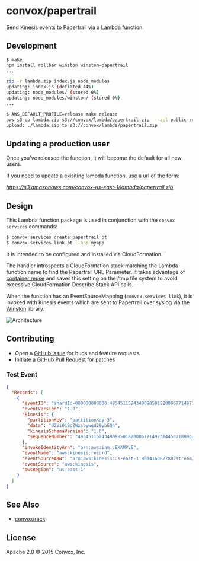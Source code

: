 # convox/papertrail

Send Kinesis events to Papertrail via a Lambda function.

## Development

```bash
$ make
npm install rollbar winston winston-papertrail
...

zip -r lambda.zip index.js node_modules
updating: index.js (deflated 44%)
updating: node_modules/ (stored 0%)
updating: node_modules/winston/ (stored 0%)
...

$ AWS_DEFAULT_PROFILE=release make release
aws s3 cp lambda.zip s3://convox/lambda/papertrail.zip  --acl public-read
upload: ./lambda.zip to s3://convox/lambda/papertrail.zip
```

## Updating a production user

Once you've released the function, it will become the default for all new users.

If you need to update a exisiting lambda function, use a url of the form:

*https://s3.amazonaws.com/convox-us-east-1/lambda/papertrail.zip*

## Design

This Lambda function package is used in conjunction with the `convox services`
commands:

```bash
$ convox services create papertrail pt
$ convox services link pt --app myapp
```

It is intended to be configured and installed via CloudFormation.

The handler introspects a CloudFormation stack matching the Lambda function
name to find the Papertrail URL Parameter. It takes advantage of
[container reuse](https://aws.amazon.com/blogs/compute/container-reuse-in-lambda/)
and saves this setting on the /tmp file system to avoid excessive
CloudFormation Describe Stack API calls.

When the function has an EventSourceMapping (`convox services link`), it is
invoked with Kinesis events which are sent to Papertrail over syslog via the
[Winston](https://github.com/winstonjs/winston) library.

![Architecture](https://github.com/convox/papertrail/raw/master/architecture.png "Architecture")

## Contributing

* Open a [GitHub Issue](https://github.com/convox/papertrail/issues/new) for bugs and feature requests
* Initiate a [GitHub Pull Request](https://help.github.com/articles/using-pull-requests/) for patches

### Test Event

```json
{
  "Records": [
    {
      "eventID": "shardId-000000000000:49545115243490985018280067714973144582180062593244200961",
      "eventVersion": "1.0",
      "kinesis": {
        "partitionKey": "partitionKey-3",
        "data": "d2ViOiBoZWxsbywgd29ybGQh",
        "kinesisSchemaVersion": "1.0",
        "sequenceNumber": "49545115243490985018280067714973144582180062593244200961"
      },
      "invokeIdentityArn": "arn:aws:iam::EXAMPLE",
      "eventName": "aws:kinesis:record",
      "eventSourceARN": "arn:aws:kinesis:us-east-1:901416387788:stream/myapp-staging-Kinesis-L6MUKT1VH451",
      "eventSource": "aws:kinesis",
      "awsRegion": "us-east-1"
    }
  ]
}
```

## See Also

* [convox/rack](https://github.com/convox/rack)

## License

Apache 2.0 &copy; 2015 Convox, Inc.

